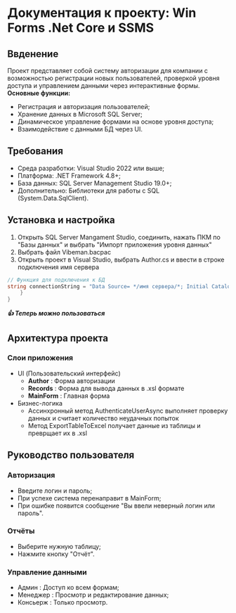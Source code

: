 # Документация к проекту: Win Forms .Net Core и SSMS
## Ввденение
Проект представляет собой систему авторизации для компании с возможностью регистрации новых пользователей, проверкой уровня доступа и управлением данными через интерактивные формы.
**Основные функции:**
- Регистрация и авторизация пользователей;
- Хранение данных в Microsoft SQL Server;
- Динамическое управление формами на основе уровня доступа;
- Взаимодействие с данными БД через UI.

## Требования 
- Среда разработки: Visual Studio 2022 или выше;
- Платформа: .NET Framework 4.8+;
- База данных: SQL Server Management Studio 19.0+;
- Дополнительно: Библиотеки для работы с SQL (System.Data.SqlClient).

## Установка и настройка
1. Открыть SQL Server Mangament Studio, соединить, нажать ПКМ по "Базы данных" и выбрать "Импорт приложения уровня данных"
2. Выбрать файл Vibeman.bacpac
3. Открыть проект в Visual Studio, выбрать Author.cs и ввести в строке подключения имя сервера
```csharp
// Функция для подключения к БД
string connectionString = "Data Source= */имя сервера/*; Initial Catalog=Vibeman;Integrated Security=True;";
    }
}
```
***👍 Теперь можно пользоваться***

## Архитектура проекта
### Слои приложения 
- UI (Пользовательский интерфейс)
  - **Author** : Форма авторизации
  - **Records** : Форма для вывода данных в .xsl формате
  - **MainForm** : Главная форма
- Бизнес-логика
  - Ассинхронный метод AuthenticateUserAsync выполняет проверку данных и считает количество неудачных попыток
  - Метод ExportTableToExcel получает данные из таблицы и преврщает их в .xsl

## Руководство пользователя

### Авторизация
- Введите логин и пароль;
- При успехе система перенаправит в MainForm;
- При ошибке появится сообщение "Вы ввели неверный логин или пароль".

### Отчёты
- Выберите нужную таблицу;
- Нажмите кнопку "Отчёт".

### Управление данными
- Админ : Доступ ко всем формам;
- Менеджер : Просмотр и редактирование данных;
- Консьерж : Только просмотр.
